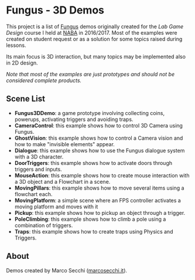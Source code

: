 # Fungus - 3D Demos

This project is a list of [Fungus](http://fungusgames.com/) demos originally created for the *Lab Game Design* course I held at [NABA](http://www.naba.it/) in 2016/2017.
Most of the examples were created on student request or as a solution for some topics raised during lessons.

Its main focus is 3D interaction, but many topics may be implemented also in 2D design.

*Note that most of the examples are just prototypes and should not be considered complete products.*

## Scene List

*  **Fungus3DDemo**: a game prototype involving collecting coins, powerups, activating triggers and avoiding traps.
*  **CameraControl**: this example shows how to control 3D Camera using Fungus.
*  **GhostVision**: this example shows how to control a Camera vision and how to make "invisible elements" appear.
*  **Dialogue**: this example shows how to use the Fungus dialogue system with a 3D character.
*  **DoorTriggers**: this example shows how to activate doors through triggers and inputs.
*  **MouseAction**: this example shows how to create mouse interaction with a 3D object and a Flowchart in a scene.
*  **MovingPillars**: this example shows how to move several items using a flowchart each.
*  **MovingPlatform**: a simple scene where an FPS controller activates a moving platform and moves with it
*  **Pickup**: this example shows how to pickup an object through a trigger.
*  **PoleClimbing**: this example shows how to climb a pole using a combination of triggers.
*  **Traps**: this example shows how to create traps using Physics and Triggers.

## About
Demos created by Marco Secchi ([marcosecchi.it](http://marcosecchi.it/)).
